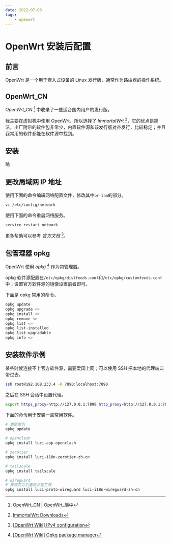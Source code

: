 ```yaml
---
date: 2022-07-03
tags:
    - openwrt
---
```


# OpenWrt 安装后配置

## 前言

OpenWrt 是一个用于嵌入式设备的 Linux 发行版，通常作为路由器的操作系统。

## OpenWrt_CN

*OpenWrt_CN* [^1] 中收录了一些适合国内用户的发行版。

我主要在虚拟机中使用 OpenWrt，所以选择了 *ImmortalWrt* [^2]，它的优点是简洁，出厂附带的软件包非常少，内置软件源和该发行版对齐发行，比较稳定；并且我常用的软件都能在软件源中找到。

## 安装

略

## 更改局域网 IP 地址

使用下面的命令编辑网络配置文件，修改其中`br-lan`的部分。

```bash
vi /etc/config/network
```

使用下面的命令重启网络服务。

```bash
service restart network
```

更多帮助可以参考 *官方文档* [^3]。

## 包管理器 opkg

OpenWrt 使用 *opkg* [^4] 作为包管理器。

opkg 软件源配置在`/etc/opkg/distfeeds.conf`和`/etc/opkg/customfeeds.conf`中；设置官方软件源的镜像设置前者即可。

下面是 opkg 常用的命令。

```bash
opkg update
opkg upgrade <>
opkg install <>
opkg remove <>
opkg list <>
opkg list-installed
opkg list-upgradable
opkg info <>
```

## 安装软件示例

某些时候连接不上官方软件源，需要爱国上网；可以使用 SSH 把本地的代理端口带过去。

```bash
ssh root@192.168.233.4 -R 7890:localhost:7890
```

之后在 SSH 会话中设置代理。

```bash
export https_proxy=http://127.0.0.1:7890 http_proxy=http://127.0.0.1:7890 all_proxy=socks5://127.0.0.1:7890
```

下面的命令用于安装一些常用软件。

```bash
# 更新索引
opkg update

# openclash
opkg install luci-app-openclash

# zerotier
opkg install luci-i18n-zerotier-zh-cn

# tailscale
opkg install tailscale

# wireguard
# 安装完之后重启才能生效
opkg install luci-proto-wireguard luci-i18n-wireguard-zh-cn
```

[^1]: [OpenWrt\_CN | OpenWrt\_简中](https://bingmeme.github.io/OpenWrt_CN/)
[^2]: [ImmortalWrt Downloads](https://mirrors.vsean.net/openwrt/)
[^3]: [\[OpenWrt Wiki\] IPv4 configuration](https://openwrt.org/docs/guide-user/network/ipv4/configuration)
[^4]: [\[OpenWrt Wiki\] Opkg package manager](https://openwrt.org/docs/guide-user/additional-software/opkg)
